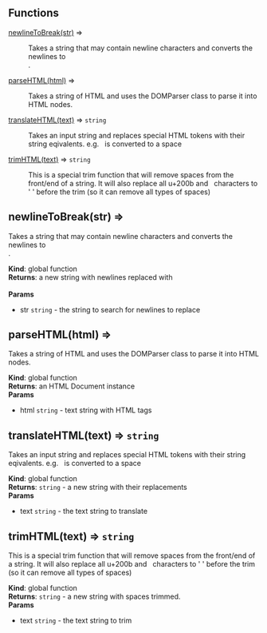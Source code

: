 ## Functions

<dl>
<dt><a href="#newlineToBreak">newlineToBreak(str)</a> ⇒</dt>
<dd><p>Takes a string that may contain newline characters and converts the
newlines to <br />.</p>
</dd>
<dt><a href="#parseHTML">parseHTML(html)</a> ⇒</dt>
<dd><p>Takes a string of HTML and uses the DOMParser class to parse it into
HTML nodes.</p>
</dd>
<dt><a href="#translateHTML">translateHTML(text)</a> ⇒ <code>string</code></dt>
<dd><p>Takes an input string and replaces special HTML tokens with their string
eqivalents.  e.g. &nbsp; is converted to a space</p>
</dd>
<dt><a href="#trimHTML">trimHTML(text)</a> ⇒ <code>string</code></dt>
<dd><p>This is a special trim function that will remove spaces from the front/end
of a string.  It will also replace all u+200b and &nbsp; characters to &#39; &#39;
before the trim (so it can remove all types of spaces)</p>
</dd>
</dl>

<a name="newlineToBreak"></a>

## newlineToBreak(str) ⇒
Takes a string that may contain newline characters and converts the
newlines to <br />.

**Kind**: global function  
**Returns**: a new string with newlines replaced with <br />  
**Params**

- str <code>string</code> - the string to search for newlines to replace

<a name="parseHTML"></a>

## parseHTML(html) ⇒
Takes a string of HTML and uses the DOMParser class to parse it into
HTML nodes.

**Kind**: global function  
**Returns**: an HTML Document instance  
**Params**

- html <code>string</code> - text string with HTML tags

<a name="translateHTML"></a>

## translateHTML(text) ⇒ <code>string</code>
Takes an input string and replaces special HTML tokens with their string
eqivalents.  e.g. &nbsp; is converted to a space

**Kind**: global function  
**Returns**: <code>string</code> - a new string with their replacements  
**Params**

- text <code>string</code> - the text string to translate

<a name="trimHTML"></a>

## trimHTML(text) ⇒ <code>string</code>
This is a special trim function that will remove spaces from the front/end
of a string.  It will also replace all u+200b and &nbsp; characters to ' '
before the trim (so it can remove all types of spaces)

**Kind**: global function  
**Returns**: <code>string</code> - a new string with spaces trimmed.  
**Params**

- text <code>string</code> - the text string to trim

